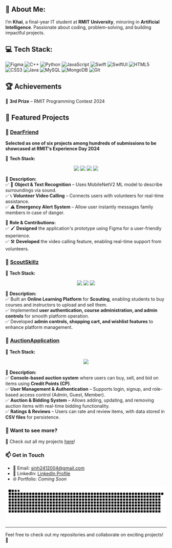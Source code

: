 ## 💫 About Me:
I’m **Khai**, a final-year IT student at **RMIT University**, minoring in **Artificial Intelligence**. Passionate about coding, problem-solving, and building impactful projects.

## 💻 Tech Stack:

![Figma](https://img.shields.io/badge/figma-%23F24E1E.svg?style=for-the-badge&logo=figma&logoColor=white) 
![C++](https://img.shields.io/badge/c%2B%2B-%2300599C.svg?style=for-the-badge&logo=c%2B%2B&logoColor=white) 
![Python](https://img.shields.io/badge/python-3670A0?style=for-the-badge&logo=python&logoColor=ffdd54) 
![JavaScript](https://img.shields.io/badge/javascript-%23323330.svg?style=for-the-badge&logo=javascript&logoColor=%23F7DF1E) 
![Swift](https://img.shields.io/badge/swift-F54A2A?style=for-the-badge&logo=swift&logoColor=white) 
![SwiftUI](https://img.shields.io/badge/SwiftUI-007AFF?style=for-the-badge&logo=swift&logoColor=white) 
![HTML5](https://img.shields.io/badge/html5-%23E34F26.svg?style=for-the-badge&logo=html5&logoColor=white) 
![CSS3](https://img.shields.io/badge/css3-%231572B6.svg?style=for-the-badge&logo=css3&logoColor=white) 
![Java](https://img.shields.io/badge/java-%23ED8B00.svg?style=for-the-badge&logo=openjdk&logoColor=white) 
![MySQL](https://img.shields.io/badge/mysql-%234479A1.svg?style=for-the-badge&logo=mysql&logoColor=white) 
![MongoDB](https://img.shields.io/badge/MongoDB-%234ea94b.svg?style=for-the-badge&logo=mongodb&logoColor=white) 
![Git](https://img.shields.io/badge/git-F05032?style=for-the-badge&logo=git&logoColor=white)


## 🏆 Achievements 
🥉 **3rd Prize** – RMIT Programming Contest 2024  

## 🚀 Featured Projects  

### 🔹 [DearFriend](https://github.com/your-repo-link)  
**Selected as one of six projects among hundreds of submissions to be showcased at RMIT’s Experience Day 2024**  

🔧 **Tech Stack:**  
<p align="center">
  <img src="https://img.shields.io/badge/Swift-FA7343?style=flat&logo=swift&logoColor=white" height="25">
  <img src="https://img.shields.io/badge/SwiftUI-007AFF?style=flat&logo=swift&logoColor=white" height="25">
  <img src="https://img.shields.io/badge/Git-F05032?style=flat&logo=git&logoColor=white" height="25">
  <img src="https://img.shields.io/badge/MobileNetV2-00C853?style=flat" height="25">
</p>

📌 **Description:**  
✅ 🎯 **Object & Text Recognition** – Uses MobileNetV2 ML model to describe surroundings via sound.  
✅ 📞 **Volunteer Video Calling** – Connects users with volunteers for real-time assistance.  
✅ ⚠️ **Emergency Alert System** – Allow user instantly messages family members in case of danger.  

🎨 **Role & Contributions:**  
✅ 🖌 **Designed** the application's prototype using Figma for a user-friendly experience.  
✅ 🛠 **Developed** the video calling feature, enabling real-time support from volunteers.  


### 🔹 [ScoutSkillz](https://github.com/your-repo-link)  
🔧 **Tech Stack:**  
<p align="center">
  <img src="https://img.shields.io/badge/Node.js-43853D?style=flat&logo=node.js&logoColor=white" height="25">
  <img src="https://img.shields.io/badge/Express.js-000000?style=flat&logo=express&logoColor=white" height="25">
  <img src="https://img.shields.io/badge/MongoDB-4EA94B?style=flat&logo=mongodb&logoColor=white" height="25">
</p>

📌 **Description:**  
✅ Built an **Online Learning Platform** for **Scouting**, enabling students to buy courses and instructors to upload and sell them.  
✅ Implemented **user authentication, course administration, and admin controls** for smooth platform operation.  
✅ Developed **admin controls, shopping cart, and wishlist features** to enhance platform management.  


### 🔹 [AuctionApplication](https://github.com/your-repo-link)  
🔧 **Tech Stack:**  
<p align="center">
  <img src="https://img.shields.io/badge/C++-%2300599C.svg?style=flat&logo=c%2B%2B&logoColor=white" height="25">
</p>

📌 **Description:**  
✅ **Console-based auction system** where users can buy, sell, and bid on items using **Credit Points (CP)**.  
✅ **User Management & Authentication** – Supports login, signup, and role-based access control (Admin, Guest, Member).  
✅ **Auction & Bidding System** – Allows adding, updating, and removing auction items with real-time bidding functionality.  
✅ **Ratings & Reviews** – Users can rate and review items, with data stored in **CSV files** for persistence.  

### 🎯 Want to see more?  
🔗 Check out all my projects [here](https://github.com/your-profile-link)!  

### 📫 Get in Touch  
- 📧 Email: sinh2412004@gmail.com  
- 🔗 LinkedIn: [LinkedIn Profile](https://www.linkedin.com/in/khai-nguye-470678270/)  
- 🌐 Portfolio: *Coming Soon*  

<picture>
  <source media="(prefers-color-scheme: dark)" srcset="https://raw.githubusercontent.com/khainguyen04/khainguyen04/output/github-snake-dark.svg" />
  <source media="(prefers-color-scheme: light)" srcset="https://raw.githubusercontent.com/khainguyen04/khainguyen04/output/github-snake.svg" />
  <img alt="github-snake" src="https://raw.githubusercontent.com/khainguyen04/khainguyen04/output/github-snake.svg" />
</picture>

---
Feel free to check out my repositories and collaborate on exciting projects! 🚀
